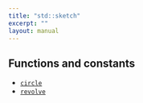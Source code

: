 ```yaml
---
title: "std::sketch"
excerpt: ""
layout: manual
---
```







## Functions and constants

* [`circle`](/docs/kcl-std/functions/std-sketch-circle)
* [`revolve`](/docs/kcl-std/functions/std-sketch-revolve)

